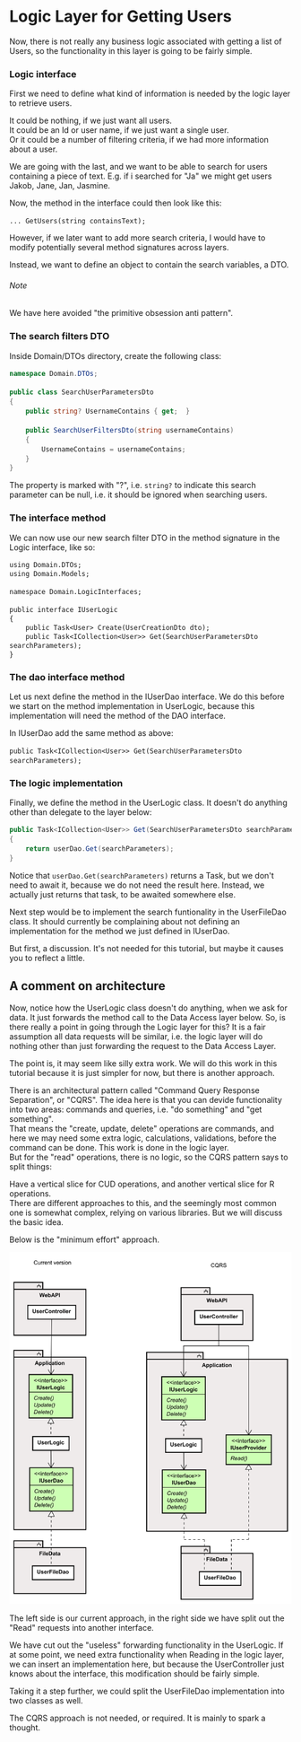 # Logic Layer for Getting Users

Now, there is not really any business logic associated with getting a list of Users, so the functionality in this layer is going to be fairly simple.

### Logic interface
First we need to define what kind of information is needed by the logic layer to retrieve users.

It could be nothing, if we just want all users.\
It could be an Id or user name, if we just want a single user.\
Or it could be a number of filtering criteria, if we had more information about a user.

We are going with the last, and we want to be able to search for users containing a piece of text. E.g. if i searched for "Ja" we might get users Jakob, Jane, Jan, Jasmine.

Now, the method in the interface could then look like this:

`... GetUsers(string containsText);`

However, if we later want to add more search criteria, I would have to modify potentially several method signatures across layers.

Instead, we want to define an object to contain the search variables, a DTO.

###### Note
We have here avoided "the primitive obsession anti pattern". 

### The search filters DTO
Inside Domain/DTOs directory, create the following class:

```csharp
namespace Domain.DTOs;

public class SearchUserParametersDto
{
    public string? UsernameContains { get;  }

    public SearchUserFiltersDto(string usernameContains)
    {
        UsernameContains = usernameContains;
    }
}
```

The property is marked with "?", i.e. `string?` to indicate this search parameter can be null, i.e. it should be ignored when searching users.

### The interface method
We can now use our new search filter DTO in the method signature in the Logic interface, like so:

```csharp{9}
using Domain.DTOs;
using Domain.Models;

namespace Domain.LogicInterfaces;

public interface IUserLogic
{
    public Task<User> Create(UserCreationDto dto);
    public Task<ICollection<User>> Get(SearchUserParametersDto searchParameters);
}
```

### The dao interface method

Let us next define the method in the IUserDao interface. 
We do this before we start on the method implementation in UserLogic, because this implementation will need the method of the DAO interface.

In IUserDao add the same method as above:

`public Task<ICollection<User>> Get(SearchUserParametersDto searchParameters);`

### The logic implementation
Finally, we define the method in the UserLogic class. It doesn't do anything other than delegate to the layer below:

```csharp
public Task<ICollection<User>> Get(SearchUserParametersDto searchParameters)
{
    return userDao.Get(searchParameters);
}
```

Notice that `userDao.Get(searchParameters)` returns a Task, but we don't need to await it, because we do not need the result here.
Instead, we actually just returns that task, to be awaited somewhere else.

Next step would be to implement the search funtionality in the UserFileDao class. It should currently be complaining about not defining an implementation for the method we just defined in IUserDao.

But first, a discussion. It's not needed for this tutorial, but maybe it causes you to reflect a little.

## A comment on architecture

Now, notice how the UserLogic class doesn't do anything, when we ask for data. It just forwards the method call to the Data Access layer below. So, is there really a point in going through the Logic layer for this? It is a fair assumption all data requests will be similar, i.e. the logic layer will do nothing other than just forwarding the request to the Data Access Layer.

The point is, it may seem like silly extra work. We will do this work in this tutorial because it is just simpler for now, but there is another approach.

There is an architectural pattern called "Command Query Response Separation", or "CQRS". The idea here is that you can devide functionality into two areas: commands and queries, i.e. "do something" and "get something".\
That means the "create, update, delete" operations are commands, and here we may need some extra logic, calculations, validations, before the command can be done. This work is done in the logic layer.\
But for the "read" operations, there is no logic, so the CQRS pattern says to split things: 

Have a vertical slice for CUD operations, and another vertical slice for R operations.\
There are different approaches to this, and the seemingly most common one is somewhat complex, relying on various libraries. But we will discuss the basic idea.

Below is the "minimum effort" approach.

![cqrs](Resources/CQRS.svg)

The left side is our current approach, in the right side we have split out the "Read" requests into another interface.

We have cut out the "useless" forwarding functionality in the UserLogic. If at some point, we need extra functionality when Reading in the logic layer, we can insert an implementation here, but because the UserController just knows about the interface, this modification should be fairly simple.

Taking it a step further, we could split the UserFileDao implementation into two classes as well.

The CQRS approach is not needed, or required. It is mainly to spark a thought.